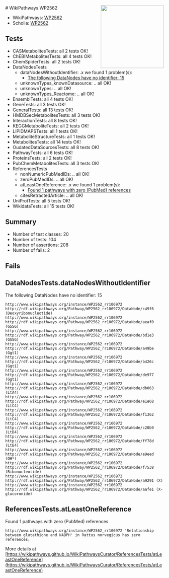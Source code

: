 <img style="float: right; width: 200px" src="https://upload.wikimedia.org/wikipedia/commons/thumb/8/83/Wplogo_with_text_500.png/640px-Wplogo_with_text_500.png" />
# WikiPathways WP2562

* WikiPathways: [WP2562](https://wikipathways.org/pathways/WP2562)
* Scholia: [WP2562](https://scholia.toolforge.org/wikipathways/WP2562)
## Tests
* CASMetabolitesTests: all 2 tests OK!
* ChEBIMetabolitesTests: all 4 tests OK!
* ChemSpiderTests: all 2 tests OK!
* DataNodesTests
    * dataNodesWithoutIdentifier: .x we found 1 problem(s):
        * [The following DataNodes have no identifier: 15](#8792c495)
    * unknownTypes_knownDatasource: .. all OK!
    * unknownTypes: .. all OK!
    * unknownTypes_Reactome: .. all OK!
* EnsemblTests: all 4 tests OK!
* GeneTests: all 3 tests OK!
* GeneralTests: all 13 tests OK!
* HMDBSecMetabolitesTests: all 3 tests OK!
* InteractionTests: all 8 tests OK!
* KEGGMetaboliteTests: all 2 tests OK!
* LIPIDMAPSTests: all 1 tests OK!
* MetaboliteStructureTests: all 1 tests OK!
* MetabolitesTests: all 14 tests OK!
* OudatedDataSourcesTests: all 8 tests OK!
* PathwayTests: all 6 tests OK!
* ProteinsTests: all 2 tests OK!
* PubChemMetabolitesTests: all 3 tests OK!
* ReferencesTests
    * nonNumericPubMedIDs: .. all OK!
    * zeroPubMedIDs: .. all OK!
    * atLeastOneReference: .x we found 1 problem(s):
        * [Found 1 pathways with zero (PubMed) references](#d0a459f0)
    * citesRetractedArticle: .. all OK!
* UniProtTests: all 5 tests OK!
* WikidataTests: all 15 tests OK!


## Summary

* Number of test classes: 20
* Number of tests: 104
* Number of assertions: 208
* Number of fails: 2

## Fails

<a name="8792c495" />

## DataNodesTests.dataNodesWithoutIdentifier

The following DataNodes have no identifier: 15
```
http://www.wikipathways.org/instance/WP2562_rr106972 http://rdf.wikipathways.org/Pathway/WP2562_rr106972/DataNode/c49f6 (Deoxyribonucleotide)
http://www.wikipathways.org/instance/WP2562_rr106972 http://rdf.wikipathways.org/Pathway/WP2562_rr106972/DataNode/aeaf0 (GSSG)
http://www.wikipathways.org/instance/WP2562_rr106972 http://rdf.wikipathways.org/Pathway/WP2562_rr106972/DataNode/bd1e3 (GSSG)
http://www.wikipathways.org/instance/WP2562_rr106972 http://rdf.wikipathways.org/Pathway/WP2562_rr106972/DataNode/a49be (Ggt1)
http://www.wikipathways.org/instance/WP2562_rr106972 http://rdf.wikipathways.org/Pathway/WP2562_rr106972/DataNode/b426c (Ggt1)
http://www.wikipathways.org/instance/WP2562_rr106972 http://rdf.wikipathways.org/Pathway/WP2562_rr106972/DataNode/de977 (Ggt1)
http://www.wikipathways.org/instance/WP2562_rr106972 http://rdf.wikipathways.org/Pathway/WP2562_rr106972/DataNode/db063 (LtA4)
http://www.wikipathways.org/instance/WP2562_rr106972 http://rdf.wikipathways.org/Pathway/WP2562_rr106972/DataNode/e1e68 (LtC4)
http://www.wikipathways.org/instance/WP2562_rr106972 http://rdf.wikipathways.org/Pathway/WP2562_rr106972/DataNode/f1362 (LtC4)
http://www.wikipathways.org/instance/WP2562_rr106972 http://rdf.wikipathways.org/Pathway/WP2562_rr106972/DataNode/c20b9 (LtD4)
http://www.wikipathways.org/instance/WP2562_rr106972 http://rdf.wikipathways.org/Pathway/WP2562_rr106972/DataNode/ff78d (LtE4)
http://www.wikipathways.org/instance/WP2562_rr106972 http://rdf.wikipathways.org/Pathway/WP2562_rr106972/DataNode/e9eed (OH*)
http://www.wikipathways.org/instance/WP2562_rr106972 http://rdf.wikipathways.org/Pathway/WP2562_rr106972/DataNode/f7538 (Ribonucleotide)
http://www.wikipathways.org/instance/WP2562_rr106972 http://rdf.wikipathways.org/Pathway/WP2562_rr106972/DataNode/a9291 (X)
http://www.wikipathways.org/instance/WP2562_rr106972 http://rdf.wikipathways.org/Pathway/WP2562_rr106972/DataNode/aafe1 (X-glucoronide)
```

<a name="d0a459f0" />

## ReferencesTests.atLeastOneReference

Found 1 pathways with zero (PubMed) references
```
http://www.wikipathways.org/instance/WP2562_rr106972 'Relationship between glutathione and NADPH' in Rattus norvegicus has zero references; 
```

More details at [https://wikipathways.github.io/WikiPathwaysCurator/ReferencesTests/atLeastOneReference](https://wikipathways.github.io/WikiPathwaysCurator/ReferencesTests/atLeastOneReference)

